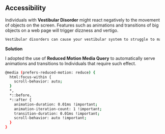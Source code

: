 
## Accessibility

Individuals with **Vestibular Disorder** might react negatively to the movement of objects on the screen. Features such as animations and transitions of big objects on a web page will trigger dizzness and vertigo.

```bash 
Vestibular disorders can cause your vestibular system to struggle to make sense of what is happening, resulting in loss of balance and vertigo, migraines, nausea, and hearing loss. ``
```

**Solution**

I adopted the use of **Reduced Motion Media Query** to automatically serve animations and transitions to Individuals that require such effect.

```bash
@media (prefers-reduced-motion: reduce) {
  html:focus-within {
    scroll-behavior: auto;
  }
  *,
  *::before,
  *::after {
    animation-duration: 0.01ms !important;
    animation-iteration-count: 1 !important;
    transition-duration: 0.01ms !important;
    scroll-behavior: auto !important;
  }
}
``` 

